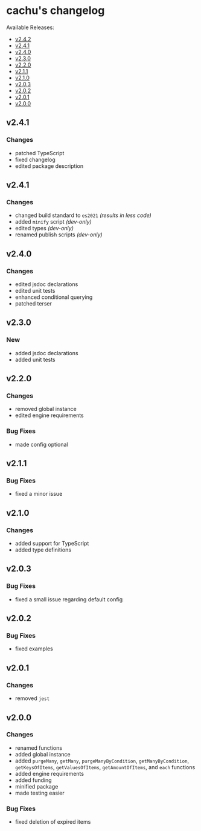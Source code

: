 # cachu's changelog

Available Releases:

- [v2.4.2](#v2.4.2)
- [v2.4.1](#v2.4.1)
- [v2.4.0](#v2.4.0)
- [v2.3.0](#v2.3.0)
- [v2.2.0](#v2.2.0)
- [v2.1.1](#v2.1.1)
- [v2.1.0](#v2.1.0)
- [v2.0.3](#v2.0.3)
- [v2.0.2](#v2.0.2)
- [v2.0.1](#v2.0.1)
- [v2.0.0](#v2.0.0)

## v2.4.1

### Changes

- patched TypeScript
- fixed changelog
- edited package description

## v2.4.1

### Changes

- changed build standard to `es2021` *(results in less code)*
- added `minify` script *(dev-only)*
- edited types *(dev-only)*
- renamed publish scripts *(dev-only)*

## v2.4.0

### Changes

- edited jsdoc declarations
- edited unit tests
- enhanced conditional querying
- patched terser

## v2.3.0

### New

- added jsdoc declarations
- added unit tests

## v2.2.0

### Changes

- removed global instance
- edited engine requirements

### Bug Fixes

- made config optional

## v2.1.1

### Bug Fixes

- fixed a minor issue

## v2.1.0

### Changes

- added support for TypeScript
- added type definitions

## v2.0.3

### Bug Fixes

- fixed a small issue regarding default config

## v2.0.2

### Bug Fixes

- fixed examples

## v2.0.1

### Changes

- removed `jest`

## v2.0.0

### Changes

- renamed functions
- added global instance
- added `purgeMany`, `getMany`, `purgeManyByCondition`, `getManyByCondition`, `getKeysOfItems`, `getValuesOfItems`, `getAmountOfItems`, and `each` functions
- added engine requirements
- added funding
- minified package
- made testing easier 

### Bug Fixes

- fixed deletion of expired items

